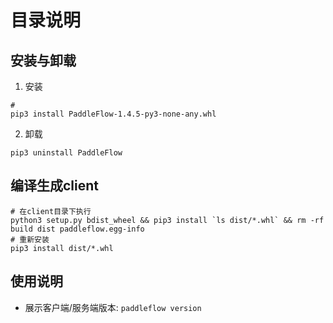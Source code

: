 # 目录说明
## 安装与卸载
1. 安装
```
# 
pip3 install PaddleFlow-1.4.5-py3-none-any.whl
```

2. 卸载
```
pip3 uninstall PaddleFlow
```

## 编译生成client
```
# 在client目录下执行
python3 setup.py bdist_wheel && pip3 install `ls dist/*.whl` && rm -rf build dist paddleflow.egg-info
# 重新安装
pip3 install dist/*.whl
```

## 使用说明
- 展示客户端/服务端版本: `paddleflow version`